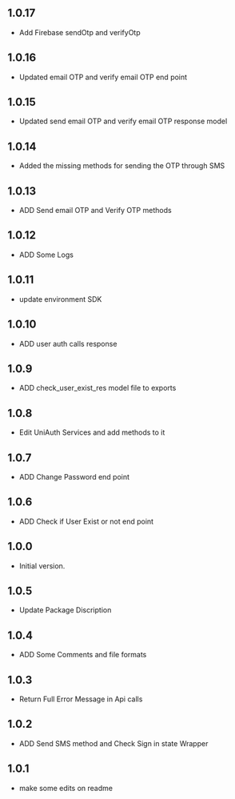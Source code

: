## 1.0.17

- Add Firebase sendOtp and verifyOtp

## 1.0.16

- Updated email OTP and verify email OTP end point

## 1.0.15

- Updated send email OTP and verify email OTP response model

## 1.0.14

- Added the missing methods for sending the OTP through SMS

## 1.0.13

- ADD Send email OTP and Verify OTP methods

## 1.0.12

- ADD Some Logs

## 1.0.11

- update environment SDK

## 1.0.10

- ADD user auth calls response

## 1.0.9

- ADD check_user_exist_res model file to exports

## 1.0.8

- Edit UniAuth Services and add methods to it

## 1.0.7

- ADD Change Password end point

## 1.0.6

- ADD Check if User Exist or not end point

## 1.0.0

- Initial version.

## 1.0.5

- Update Package Discription

## 1.0.4

- ADD Some Comments and file formats

## 1.0.3

- Return Full Error Message in Api calls

## 1.0.2

- ADD Send SMS method and Check Sign in state Wrapper

## 1.0.1

- make some edits on readme
